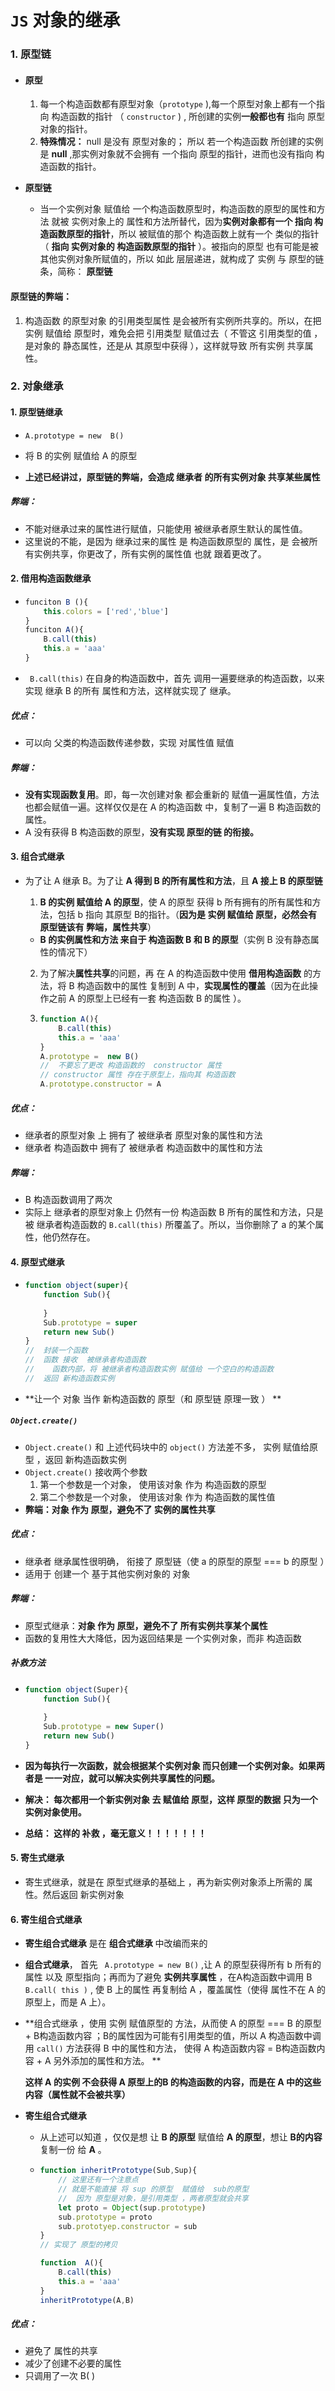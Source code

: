 # `JS` 对象的继承

### 1.  原型链

- #### 原型

  1. 每一个构造函数都有原型对象（`prototype` ),每一个原型对象上都有一个指向 构造函数的指针 （  `constructor`  ) ,  所创建的实例**一般都也有** 指向 原型对象的指针。
  2. **特殊情况：** null  是没有 原型对象的； 所以 若一个构造函数 所创建的实例是   **null** ,那实例对象就不会拥有 一个指向 原型的指针，进而也没有指向 构造函数的指针。

- **原型链**

  - 当一个实例对象  赋值给 一个构造函数原型时，构造函数的原型的属性和方法  就被  实例对象上的 属性和方法所替代，因为**实例对象都有一个 指向  构造函数原型的指针**，所以 被赋值的那个  构造函数上就有一个 类似的指针（ **指向 实例对象的 构造函数原型的指针** ）。被指向的原型  也有可能是被 其他实例对象所赋值的，所以 如此 层层递进，就构成了 实例 与 原型的链条，简称： **原型链**

#### **原型链的弊端：**

1. 构造函数 的原型对象 的引用类型属性  是会被所有实例所共享的。所以，在把实例 赋值给 原型时，难免会把 引用类型 赋值过去（ 不管这 引用类型的值 ，是对象的 静态属性，还是从 其原型中获得 ），这样就导致  所有实例 共享属性。

### 2. 对象继承

[^脚注]: （下面例子中, A  B 都为构造函数,a  b  都为相应的实例对象）

#### 1.  原型链继承

- `A.prototype = new  B()`
- 将 B 的实例 赋值给   A  的原型

- **上述已经讲过，原型链的弊端，会造成   继承者  的所有实例对象  共享某些属性**

##### 弊端： 

- 不能对继承过来的属性进行赋值，只能使用 被继承者原生默认的属性值。
- 这里说的不能，是因为  继承过来的属性  是 构造函数原型的 属性，是 会被所有实例共享，你更改了，所有实例的属性值 也就 跟着更改了。

#### 2. 借用构造函数继承

- ```js
  funciton B (){
      this.colors = ['red','blue']
  }
  funciton A(){
      B.call(this)
      this.a = 'aaa'
  }
  ```

- ` B.call(this)`  在自身的构造函数中，首先  调用一遍要继承的构造函数，以来实现   继承 B 的所有 属性和方法，这样就实现了  继承。

##### 优点：

- 可以向 父类的构造函数传递参数，实现 对属性值  赋值

##### 弊端：

- **没有实现函数复用**。即，每一次创建对象 都会重新的 赋值一遍属性值，方法也都会赋值一遍。这样仅仅是在 A  的构造函数 中，复制了一遍  B  构造函数的属性。
- A 没有获得  B 构造函数的原型，**没有实现 原型的链  的衔接。** 

#### 3. 组合式继承

- 为了让  A  继承  B。为了让  **A  得到  B 的所有属性和方法**，且  **A  接上  B  的原型链**

  1.  **B 的实例 赋值给 A 的原型**，使   A  的原型   获得  b 所有拥有的所有属性和方法，包括  b  指向 其原型 B的指针。（**因为是 实例   赋值给  原型，必然会有 原型链该有  弊端，属性共享**）

     - **B 的实例属性和方法  来自于   构造函数 B  和  B 的原型**（实例 B 没有静态属性的情况下）

  2. 为了解决**属性共享**的问题，再 在 A 的构造函数中使用   **借用构造函数**   的方法，将 B 构造函数中的属性 复制到  A 中，**实现属性的覆盖**（因为在此操作之前  A 的原型上已经有一套  构造函数 B 的属性 ）。

  3. ```js
     function A(){
         B.call(this)
         this.a = 'aaa'
     }
     A.prototype =  new B()
     //  不要忘了更改 构造函数的  constructor 属性
     // constructor 属性 存在于原型上，指向其 构造函数
     A.prototype.constructor = A
     ```

##### 优点： 

- 继承者的原型对象 上 拥有了  被继承者 原型对象的属性和方法
- 继承者 构造函数中    拥有了  被继承者 构造函数中的属性和方法

##### 弊端：

- B  构造函数调用了两次
- 实际上  继承者的原型对象上 仍然有一份  构造函数 B 所有的属性和方法，只是被   继承者构造函数的 `B.call(this)`  所覆盖了。所以，当你删除了  a 的某个属性，他仍然存在。

#### 4. 原型式继承

- ```js
  function object(super){
      function Sub(){
          
      }
      Sub.prototype = super
      return new Sub()
  }
  //  封装一个函数
  //  函数 接收  被继承者构造函数
  //  	函数内部，将 被继承者构造函数实例 赋值给 一个空白的构造函数
  //  返回 新构造函数实例
  ```

- **让一个 对象  当作  新构造函数的 原型（和 原型链  原理一致 ） **

##### `Object.create()`  

- `Object.create()`   和 上述代码块中的  `object()` 方法差不多， 实例  赋值给原型 ，返回 新构造函数实例
- `Object.create()`   接收两个参数
  1. 第一个参数是一个对象， 使用该对象  作为  构造函数的原型
  2. 第二个参数是一个对象，  使用该对象  作为  构造函数的属性值
- **弊端：对象  作为 原型，避免不了  实例的属性共享**

##### 优点：

- 继承者  继承属性很明确， 衔接了 原型链（使 a 的原型的原型 === b 的原型 ）
- 适用于 创建一个  基于其他实例对象的  对象

##### 弊端：

- 原型式继承：**对象  作为 原型，避免不了  所有实例共享某个属性**
- 函数的复用性大大降低，因为返回结果是  一个实例对象，而非 构造函数

##### 补救方法

- ```js
  function object(Super){
      function Sub(){
          
      }
      Sub.prototype = new Super()
      return new Sub()
  }
  ```

- **因为每执行一次函数，就会根据某个实例对象   而只创建一个实例对象。如果两者是 一一对应，就可以解决实例共享属性的问题。**

- **解决： 每次都用一个新实例对象  去 赋值给 原型，这样 原型的数据 只为一个实例对象使用。**

- **总结：  这样的  补救  ，毫无意义！！！！！！！**

#### 5. 寄生式继承

- 寄生式继承，就是在 原型式继承的基础上 ，再为新实例对象添上所需的 属性。然后返回   新实例对象

####  6. 寄生组合式继承

- **寄生组合式继承**  是在  **组合式继承**  中改编而来的

- **组合式继承**， 首先 ` A.prototype = new B()` ,让 A 的原型获得所有  b 所有的属性 以及  原型指向；再而为了避免 **实例共享属性** ，在A构造函数中调用 B  `B.call( this )`   , 使 B 上的属性 再复制给 A ，覆盖属性（使得 属性不在  A 的原型上，而是 A 上）。

- **组合式继承   ，使用 实例 赋值原型的 方法，从而使  A 的原型  === B 的原型 + B构造函数内容 ；B的属性因为可能有引用类型的值，所以   A 构造函数中调用   `call()` 方法获得  B 中的属性和方法，                                      使得    A 构造函数内容  =  B构造函数内容 + A 另外添加的属性和方法。    **

  **这样  A 的实例 不会获得   A 原型上的B 的构造函数的内容，而是在  A 中的这些内容（属性就不会被共享）**

- **寄生组合式继承**

  - 从上述可以知道 ，仅仅是想 让   **B 的原型**  赋值给  **A 的原型**，想让  **B的内容**  复制一份 给 **A** 。

  - ```js
    function inheritPrototype(Sub,Sup){
        // 这里还有一个注意点
        // 就是不能直接 将 sup 的原型  赋值给  sub的原型
        //  因为 原型是对象，是引用类型 ，两者原型就会共享
        let proto = Object(sup.prototype)
        sub.prototype = proto
        sub.prototyep.constructor = sub
    }
    // 实现了 原型的拷贝
    
    function  A(){
        B.call(this)
        this.a = 'aaa'
    }
    inheritPrototype(A,B)
    ```

##### 优点：

- 避免了  属性的共享
- 减少了创建不必要的属性
- 只调用了一次  B( )





